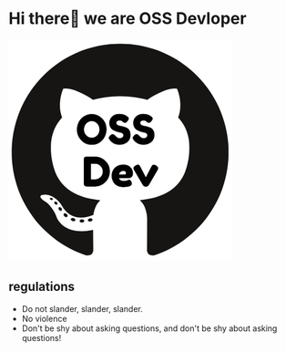 # Hi there👋 we are OSS Devloper

![](../d14901-40-386781-0.png)

## **regulations**

- Do not slander, slander, slander.
- No violence
- Don't be shy about asking questions, and don't be shy about asking questions!